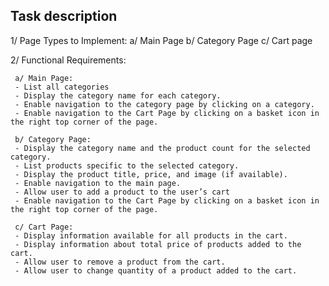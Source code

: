 ## Task description

1/ Page Types to Implement:
     a/ Main Page
     b/ Category Page
     c/ Cart page

2/ Functional Requirements:

     a/ Main Page:
     - List all categories 
     - Display the category name for each category. 
     - Enable navigation to the category page by clicking on a category. 
     - Enable navigation to the Cart Page by clicking on a basket icon in the right top corner of the page. 

     b/ Category Page:
     - Display the category name and the product count for the selected category. 
     - List products specific to the selected category. 
     - Display the product title, price, and image (if available). 
     - Enable navigation to the main page. 
     - Allow user to add a product to the user’s cart 
     - Enable navigation to the Cart Page by clicking on a basket icon in the right top corner of the page. 
     
     c/ Cart Page:
     - Display information available for all products in the cart. 
     - Display information about total price of products added to the cart. 
     - Allow user to remove a product from the cart. 
     - Allow user to change quantity of a product added to the cart. 